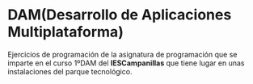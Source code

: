 # DAM(Desarrollo de Aplicaciones Multiplataforma)

Ejercicios de programación de la asignatura de programación 
que se imparte en el curso 1ºDAM del **IESCampanillas** que tiene lugar 
en unas instalaciones del parque tecnológico.


